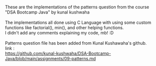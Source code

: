 These are the implementations of the patterns question from the course "DSA Bootcamp Java" by kunal kushwaha<br/>
<br/>
The implementations all done using C Language with using some custom functions like factorial(), min(), and other helping functions.<br/>
I didn't add any comments explaining my code, mb! :D<br/><br/>
Patterns question file has been added from Kunal Kushawaha's github.<br/>
link :<br/>
https://github.com/kunal-kushwaha/DSA-Bootcamp-Java/blob/main/assignments/09-patterns.md<br/>
